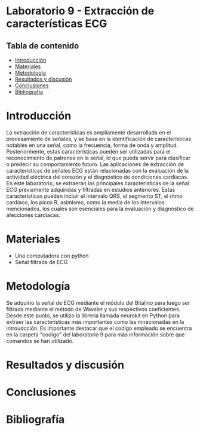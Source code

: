 # Laboratorio 9 - Extracción de características ECG

## Tabla de contenido
- [Introducción](#Introducción)
- [Materiales](#Materiales)
- [Metodología](#Metodología)
- [Resultados y discusión](#Resultadosydiscusión)
- [Conclusiones](#Conclusiones) 
- [Bibliografía](#Bibliografía)

# Introducción

La extracción de características es ampliamente desarrollada en el procesamiento de señales, y se basa en la identificación de características notables en una señal, como la frecuencia, forma de onda y amplitud. Posteriormente, estas características pueden ser utilizadas para el reconocimiento de patrones en la señal, lo que puede servir para clasificar o predecir su comportamiento futuro. Las aplicaciones de extracción de características de señales ECG están relacionadas con la evaluación de la actividad eléctrica del corazón y el diagnóstico de condiciones cardíacas.
En este laboratorio, se extraerán las principales características de la señal ECG previamente adquiridas y filtradas en estudios anteriores. Estas características pueden incluir el intervalo QRS, el segmento ST, el ritmo cardíaco, los picos R, asimismo, como la media de los intervalos mencionados, los cuales son esenciales para la evaluación y diagnóstico de afecciones cardíacas.

# Materiales

- Una computadora con python
- Señal filtrada de ECG

# Metodología

Se adquirio la señal de ECG mediante el módulo del Bitalino para luego ser filtrada mediante el método de Wavelet y sus respectivos coeficientes. Desde este punto, se utilizo la libreria llamada neurokit en Python para extraer las características más importantes como las mnecionadas en la introudcción. Es importante destacar que el codigo empleado se encuentra en la carpeta "codigo" del laboratorio 9 para más información sobre que comandos se han utilizado.

# Resultados y discusión

# Conclusiones

# Bibliografía